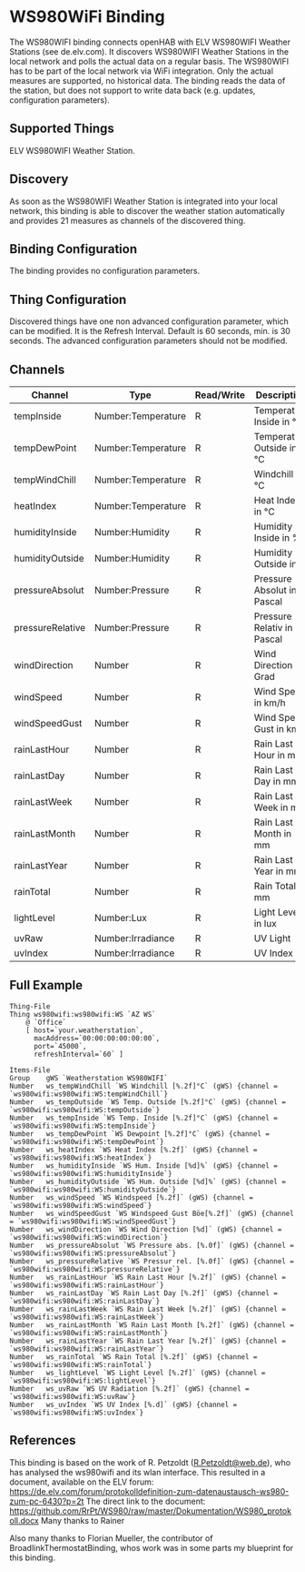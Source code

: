 # WS980WiFi Binding

The WS980WIFI binding connects openHAB with ELV WS980WIFI Weather Stations (see de.elv.com).
It discovers WS980WIFI Weather Stations in the local network and polls the actual data on a regular basis.
The WS980WIFI has to be part of the local network via WiFi integration.
Only the actual measures are supported, no historical data.
The binding reads the data of the station, but does not support to write data back (e.g. updates, configuration parameters).

## Supported Things

ELV WS980WIFI Weather Station.

## Discovery

As soon as the WS980WIFI Weather Station is integrated into your local network, this binding is able to discover the weather station automatically and provides  21 measures as channels of the discovered thing. 

## Binding Configuration

The binding provides no configuration parameters.

## Thing Configuration

Discovered things have one non advanced configuration parameter, which can be modified. 
It is the Refresh Interval. Default is 60 seconds, min. is 30 seconds.
The advanced configuration parameters should not be modified.

## Channels

| Channel          | Type               | Read/Write | Description                 |
|------------------|--------------------|------------|-----------------------------|
| tempInside       | Number:Temperature | R          | Temperature Inside in °C    |
| tempDewPoint     | Number:Temperature | R          | Temperature Outside in °C   |
| tempWindChill    | Number:Temperature | R          | Windchill in °C             |
| heatIndex        | Number:Temperature | R          | Heat Index in °C            |
| humidityInside   | Number:Humidity    | R          | Humidity Inside in %        |
| humidityOutside  | Number:Humidity    | R          | Humidity Outside in %       |
| pressureAbsolut  | Number:Pressure    | R          | Pressure Absolut in Pascal  |
| pressureRelative | Number:Pressure    | R          | Pressure Relativ in Pascal  |
| windDirection    | Number             | R          | Wind Direction in Grad      |
| windSpeed        | Number             | R          | Wind Speed in km/h          |
| windSpeedGust    | Number             | R          | Wind Speed Gust in km/h     |
| rainLastHour     | Number             | R          | Rain Last Hour in mm        |
| rainLastDay      | Number             | R          | Rain Last Day in mm         |
| rainLastWeek     | Number             | R          | Rain Last Week in mm        |
| rainLastMonth    | Number             | R          | Rain Last Month in mm       |
| rainLastYear     | Number             | R          | Rain Last Year in mm        |
| rainTotal        | Number             | R          | Rain Total in mm            |
| lightLevel       | Number:Lux         | R          | Light Level in lux          |
| uvRaw            | Number:Irradiance  | R          | UV Light                    |
| uvIndex          | Number:Irradiance  | R          | UV Index                    |

## Full Example

```
Thing-File
Thing ws980wifi:ws980wifi:WS `AZ WS`
    @ `Office`
    [ host=`your.weatherstation`,
      macAddress=`00:00:00:00:00:00`,
      port=`45000`,
      refreshInterval=`60` ]

Items-File
Group    gWS `Weatherstation WS980WIFI` 
Number   ws_tempWindChill `WS Windchill [%.2f]°C` (gWS) {channel = `ws980wifi:ws980wifi:WS:tempWindChill`}
Number   ws_tempOutside `WS Temp. Outside [%.2f]°C` (gWS) {channel = `ws980wifi:ws980wifi:WS:tempOutside`}
Number   ws_tempInside `WS Temp. Inside [%.2f]°C` (gWS) {channel = `ws980wifi:ws980wifi:WS:tempInside`}
Number   ws_tempDewPoint `WS Dewpoint [%.2f]°C` (gWS) {channel = `ws980wifi:ws980wifi:WS:tempDewPoint`}
Number   ws_heatIndex `WS Heat Index [%.2f]` (gWS) {channel = `ws980wifi:ws980wifi:WS:heatIndex`}
Number   ws_humidityInside `WS Hum. Inside [%d]%` (gWS) {channel = `ws980wifi:ws980wifi:WS:humidityInside`}
Number   ws_humidityOutside `WS Hum. Outside [%d]%` (gWS) {channel = `ws980wifi:ws980wifi:WS:humidityOutside`}
Number   ws_windSpeed `WS Windspeed [%.2f]` (gWS) {channel = `ws980wifi:ws980wifi:WS:windSpeed`}
Number   ws_windSpeedGust `WS Windspeed Gust Böe[%.2f]` (gWS) {channel = `ws980wifi:ws980wifi:WS:windSpeedGust`}
Number   ws_windDirection `WS Wind Direction [%d]` (gWS) {channel = `ws980wifi:ws980wifi:WS:windDirection`}
Number   ws_pressureAbsolut `WS Pressure abs. [%.0f]` (gWS) {channel = `ws980wifi:ws980wifi:WS:pressureAbsolut`}
Number   ws_pressureRelative `WS Pressur rel. [%.0f]` (gWS) {channel = `ws980wifi:ws980wifi:WS:pressureRelative`}
Number   ws_rainLastHour `WS Rain Last Hour [%.2f]` (gWS) {channel = `ws980wifi:ws980wifi:WS:rainLastHour`}
Number   ws_rainLastDay `WS Rain Last Day [%.2f]` (gWS) {channel = `ws980wifi:ws980wifi:WS:rainLastDay`}
Number   ws_rainLastWeek `WS Rain Last Week [%.2f]` (gWS) {channel = `ws980wifi:ws980wifi:WS:rainLastWeek`}
Number   ws_rainLastMonth `WS Rain Last Month [%.2f]` (gWS) {channel = `ws980wifi:ws980wifi:WS:rainLastMonth`}
Number   ws_rainLastYear `WS Rain Last Year [%.2f]` (gWS) {channel = `ws980wifi:ws980wifi:WS:rainLastYear`}
Number   ws_rainTotal `WS Rain Total [%.2f]` (gWS) {channel = `ws980wifi:ws980wifi:WS:rainTotal`}
Number   ws_lightLevel `WS Light Level [%.2f]` (gWS) {channel = `ws980wifi:ws980wifi:WS:lightLevel`}
Number   ws_uvRaw `WS UV Radiation [%.2f]` (gWS) {channel = `ws980wifi:ws980wifi:WS:uvRaw`}
Number   ws_uvIndex `WS UV Index [%.d]` (gWS) {channel = `ws980wifi:ws980wifi:WS:uvIndex`}
```

## References

This binding is based on the work of R. Petzoldt (R.Petzoldt@web.de), who has analysed the ws980wifi and its wlan interface.
This resulted in a document, available on the ELV forum: https://de.elv.com/forum/protokolldefinition-zum-datenaustausch-ws980-zum-pc-6430?p=2t
The direct link to the document: https://github.com/RrPt/WS980/raw/master/Dokumentation/WS980_protokoll.docx
Many thanks to Rainer

Also many thanks to Florian Mueller, the contributor of BroadlinkThermostatBinding, whos work was in some parts my blueprint for this binding.
